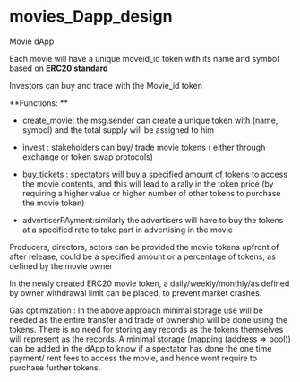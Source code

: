 # movies_Dapp_design

Movie dApp

Each movie will have a unique moveid_id token with its name and symbol based on **ERC20 standard**

Investors can buy and trade with the Movie_id token

**Functions: **

* create_movie: the msg.sender can create a unique token with (name, symbol) and the total supply will be assigned to him

* invest : stakeholders can buy/ trade movie tokens ( either through exchange or token swap protocols)
 
* buy_tickets : spectators will buy a specified amount of tokens to access the movie contents, and this will lead to a rally in the token price (by requiring a higher value or higher number of other tokens to purchase the movie token)
				
* advertiserPAyment:similarly the advertisers will have to buy the tokens at a specified rate to take part in advertising in the movie
				
				

Producers, directors, actors can be provided the movie tokens upfront of after release, could be a specified amount or a percentage of tokens, as defined by the movie owner

In the newly created ERC20 movie token, a daily/weekly/monthly/as defined by owner withdrawal limit can be placed, to prevent market crashes.

Gas optimization : In the above approach minimal storage use will be needed as the entire transfer and trade of ownership will be done using the tokens. 
					There is no need for storing any records as the tokens themselves will represent as the records.
					A minimal storage (mapping (address => bool)) can be added in the dApp to know if a spectator has done the one time payment/ rent fees to access the movie, and hence wont require to purchase further tokens.